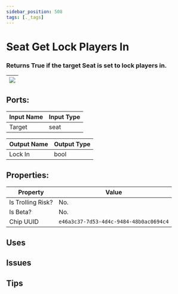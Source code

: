 ```yaml
---
sidebar_position: 508
tags: [._tags]
---
```


# Seat Get Lock Players In


### Returns True if the target Seat is set to lock players in.

| ![](https://images-ext-2.discordapp.net/external/MPmIaQzlEPmgGWlgi-WxBBXt0Bjv_zWPkg1y1f_sy3s/https/www.recroomcircuits.com/image/circuit/absolute-value?width=206&height=108) |
|-----|

## Ports:

| Input Name | Input Type |
|-----------|-----------|
| Target | seat |

| Output Name | Output Type |
|-----------|-----------|
| Lock In | bool |

## Properties:

| Property  | Value |
|-------------------|-----------|
| Is Trolling Risk? | No. |
| Is Beta? | No. |
| Chip UUID | `e46a3c37-7d53-4d4c-9484-48b0ac0694c4` |

## Uses

## Issues

## Tips